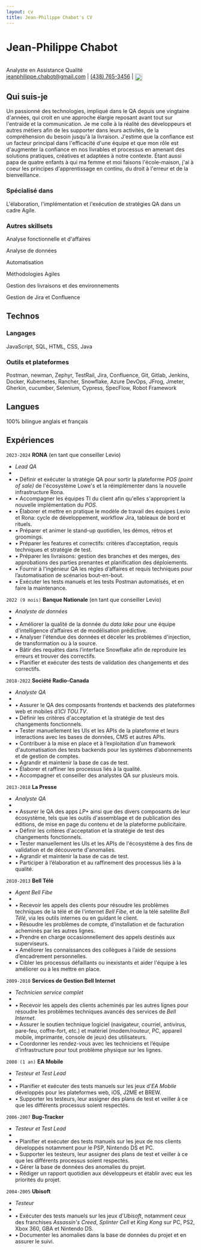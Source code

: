 ```yaml
---
layout: cv
title: Jean-Philippe Chabot's CV
---
```

# Jean-Philippe Chabot
<br>
Analyste en Assistance Qualité

<div id="webaddress">
<a href="mailto:jeanphilippe.chabot@gmail.com">jeanphilippe.chabot@gmail.com</a>
| <a href="https://media2.giphy.com/media/v1.Y2lkPTc5MGI3NjExd25kOXY3eDdhOXFuajV6azN1aWkzNDhvcXo0cHZqbDhhNnh1bGU5aiZlcD12MV9pbnRlcm5hbF9naWZfYnlfaWQmY3Q9Zw/KwU7HpvgpMrOE/giphy.gif" target="_blank">(438) 765-3456</a> | <a href="https://www.linkedin.com/in/jean-philippe-chabot-2b0a7282/" target="_blank">
  <img src="https://cdn-icons-png.flaticon.com/512/174/174857.png" alt="LinkedIn" style="width:20px; height:20px; vertical-align:middle;">
</a>
</div>


## Qui suis-je

Un passionné des technologies, impliqué dans le QA depuis une vingtaine d'années, qui croit en une approche élargie reposant avant tout sur l'entraide et la communication. Je me colle à la réalité des développeurs et autres métiers afin de les supporter dans leurs activités, de la compréhension du besoin jusqu'à la livraison. J'estime que la confiance est un facteur principal dans l'efficacité d'une équipe et que mon rôle est d'augmenter la confiance en nos livrables et processus en amenant des solutions pratiques, créatives et adaptées à notre contexte. Étant aussi papa de quatre enfants à qui ma femme et moi faisons l'école-maison, j'ai à coeur les principes d'apprentissage en continu, du droit à l'erreur et de la bienveillance.

### Spécialisé dans

L'élaboration, l'implémentation et l'exécution de stratégies QA dans un cadre Agile.


### Autres skillsets

Analyse fonctionnelle et d'affaires

Analyse de données

Automatisation

Méthodologies Agiles

Gestion des livraisons et des environnements

Gestion de Jira et Confluence

## Technos
### Langages
JavaScript, SQL, HTML, CSS, Java

### Outils et plateformes
Postman, newman, Zephyr, TestRail, Jira, Confluence, Git, Gitlab, Jenkins, Docker, Kubernetes, Rancher, Snowflake, Azure DevOps, JFrog, Jmeter, Gherkin, cucumber, Selenium, Cypress, SpecFlow, Robot Framework

## Langues
100% bilingue anglais et français

## Expériences

`2023-2024`
__RONA__ (en tant que conseiller Levio)
- _Lead QA_
-  
- • Définir et exécuter la stratégie QA pour sortir la plateforme _POS (point of sale)_ de l'écosystème Lowe's et la réimplémenter dans la nouvelle infrastructure Rona.
- • Accompagner les équipes TI du client afin qu'elles s'approprient la nouvelle implémentation du _POS_.
- • Élaborer et mettre en pratique le modèle de travail des équipes Levio et Rona: cycle de développement, workflow Jira, tableaux de bord et rituels.
- • Préparer et animer le stand-up quotidien, les démos, rétros et groomings.
- • Préparer les features et correctifs: critères d’acceptation, requis techniques et stratégie de test.
- • Préparer les livraisons: gestion des branches et des merges, des approbations des parties prenantes et planification des déploiements.
- • Fournir à l'ingénieur QA les règles d’affaires et requis techniques pour l’automatisation de scénarios bout-en-bout.
- • Exécuter les tests manuels et les tests Postman automatisés, et en faire la maintenance.

`2022 (9 mois)`
__Banque Nationale__ (en tant que conseiller Levio)
- _Analyste de données_
-  
- • Améliorer la qualité de la donnée du _data lake_ pour une équipe d'intelligence d’affaires et de modélisation prédictive.
- • Analyser l'étendue des données et déceler les problèmes d'injection, de transformation ou à la source.
- • Bâtir des requêtes dans l’interface Snowflake afin de reproduire les erreurs et trouver des correctifs.
- • Planifier et exécuter des tests de validation des changements et des correctifs.

`2018-2022`
__Société Radio-Canada__
- _Analyste QA_
-  
- • Assurer le QA des composants frontends et backends des plateformes web et mobiles d’_ICI TOU.TV_.
- • Définir les critères d'acceptation et la stratégie de test des changements fonctionnels.
- • Tester manuellement les UIs et les APIs de la plateforme et leurs interactions avec les bases de données, CMS et autres APIs.
- • Contribuer à la mise en place et à l’exploitation d’un framework d'automatisation des tests backends pour les systèmes d’abonnements et de gestion de comptes.
- • Agrandir et maintenir la base de cas de test.
- • Élaborer et raffiner les processus liés à la qualité.
- • Accompagner et conseiller des analystes QA sur plusieurs mois.

`2013-2018`
__La Presse__
- _Analyste QA_
-  
- • Assurer le QA des apps _LP+_ ainsi que des divers composants de leur écosystème, tels que les outils d'assemblage et de publication des éditions, de mise en page du contenu et de la plateforme publicitaire.
- • Définir les critères d'acceptation et la stratégie de test des changements fonctionnels.
- • Tester manuellement les UIs et les APIs de l'écosystème à des fins de validation et de découverte d'anomalies.
- • Agrandir et maintenir la base de cas de test.
- • Participer à l’élaboration et au raffinement des processus liés à la qualité.

`2010-2013`
__Bell Télé__
- _Agent Bell Fibe_
-  
- • Recevoir les appels des clients pour résoudre les problèmes techniques de la télé et de l'internet _Bell Fibe_, et de la télé satellite _Bell Télé_, via les outils internes ou en guidant le client.
- • Résoudre les problèmes de compte, d'installation et de facturation acheminés par les autres lignes. 
- • Prendre en charge occasionnellement des appels destinés aux superviseurs. 
- • Améliorer les connaissances des collègues à l’aide de sessions d’encadrement personnelles. 
- • Cibler les processus défaillants ou inexistants et aider l'équipe à les améliorer ou à les mettre en place.

`2009-2010`
__Services de Gestion Bell Internet__
- _Technicien service complet_
-  
- • Recevoir les appels des clients acheminés par les autres lignes pour résoudre les problèmes techniques avancés des services de _Bell Internet_. 
- • Assurer le soutien technique logiciel (navigateur, courriel, antivirus, pare-feu, coffre-fort, etc.) et matériel (modem/routeur, PC, appareil mobile, imprimante, console de jeux) des utilisateurs. 
- • Coordonner les rendez-vous avec les techniciens et l’équipe d'infrastructure pour tout problème physique sur les lignes.

`2008 (1 an)`
__EA Mobile__
- _Testeur et Test Lead_
-  
- • Planifier et exécuter des tests manuels sur les jeux d'_EA Mobile_ développés pour les plateformes web, iOS, J2ME et BREW.
- • Supporter les testeurs, leur assigner des plans de test et veiller à ce que les différents processus soient respectés.

`2006-2007`
__Bug-Tracker__
- _Testeur et Test Lead_
-  
- • Planifier et exécuter des tests manuels sur les jeux de nos clients développés notamment pour le PSP, Nintendo DS et PC.
- • Supporter les testeurs, leur assigner des plans de test et veiller à ce que les différents processus soient respectés.
- • Gérer la base de données des anomalies du projet. 
- • Rédiger un rapport quotidien aux développeurs et établir avec eux les priorités du projet.

`2004-2005`
__Ubisoft__
- _Testeur_
-  
- • Exécuter des tests manuels sur les jeux d'_Ubisoft_, notamment ceux des franchises _Assassin's Creed_, _Splinter Cell_ et _King Kong_ sur PC, PS2, Xbox 360, GBA et Nintendo DS.
- • Documenter les anomalies dans la base de données du projet et en assurer le suivi.


<!-- ### Footer

Last updated: Jan 2025 -->


